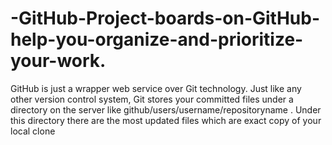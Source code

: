 # -GitHub-Project-boards-on-GitHub-help-you-organize-and-prioritize-your-work.
GitHub is just a wrapper web service over Git technology. Just like any other version control system, Git stores your committed files under a directory on the server like github/users/username/repositoryname . Under this directory there are the most updated files which are exact copy of your local clone
